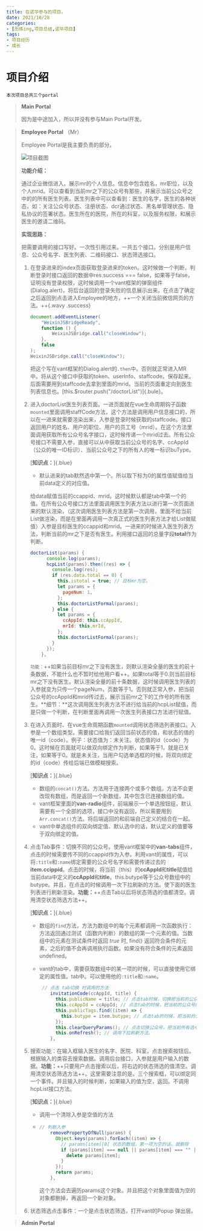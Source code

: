 ```yaml
---
title: 在诺华参与的项目。
date: 2021/10/28
categories:
- [历练ing,项目总结,诺华项目]
tags:
- 项目经历
- 成长 
---
```

# 项目介绍

`本次项目总共三个portal`

> **Main Portal**
>
> 因为是中途加入，所以并没有参与Main Portal开发。

> **Employee Portal** （Mr）
>
> Employee Portal是我主要负责的部分。
>
> ![项目截图](https://s.pc.qq.com/tousu/img/20211028/5928497_1635411119.jpg)
>
> **功能介绍：**
>
> 通过企业微信进入。展示mr的个人信息。信息中包含姓名，mr职位，以及个人mrid。可以查看到当前mr之下的公众号有那些，并展示当前公众号之中的的所有医生列表。医生列表中可以查看到：医生的名字，医生的各种状态，如：关注公众号状态、注册状态、dcr通过状态、黑名单管理状态、隐私协议的签署状态。医生所在的医院，所在的科室，以及服务权限，和展示医生的邀请二维码。
>
> **实现思路：**
>
> 把需要调用的接口写好。一次性引用过来。一共五个接口。分别是用户信息、公众号名字、医生列表、二维码接口、状态筛选接口。
>
> 1. 在登录进来的index页面获取登录进来的token。这时候做一个判断，判断登录时接口返回的数据中res.success === false，如果等于false，证明没有登录权限，这时候调用一个vant框架的弹窗组件(Dialog.alert)，将后台返回的登录失败的信息展示出来。在点击了确定之后返回到点击进入Employee的地方，++一个关闭当前微信网页的方法。++{.wavy .success}
>
>    ```js
>    document.addEventListener(
>        "WeixinJSBridgeReady",
>        function () {
>            WeixinJSBridge.call("closeWindow");
>        },
>        false
>    );
>    WeixinJSBridge.call("closeWindow");
>    ```
>
>    把这个写在vant框架的Dialog.alert的`.then`中。否则就正常进入MR中。将从这个接口中获取的token、userInfo、staffcode。保存起来。后面需要用到staffcode去拿到里面的mrid。当前的页面重定向到医生列表信息也。[this.$router.push("/doctorList")]{.bule}。
>
> 2. 进入doctorList医生列表页面。一进页面就在vue生命周期钩子函数`mounted`里面调用staffCode方法，这个方法是调用用户信息接口的，所以在一进来就需要渲染出来，入参是登录时候获取的staffcode。接口返回用户的姓名、用户的职位、用户的员工号（mrid）。在这个方法里面调用获取所有公众号名字接口，这时候传递一个mrid过去。所有公众号接口不需要入参，直接可以从中获取当前公众号的名字、ccAppId（公众的唯一ID标识）、当前公众号之下的所有人的唯一标识buType。
>
>    [**知识点：**]{.blue}
>
>    - 默认进来的tab默然选中第一个。所以取下标为0的属性值赋值给当前data定义的对应值。
>
>    给data赋值当前的ccappid、mrid。这时候默认都是tab中第一个的值。在所有公众号接口方法里面调用医生列表方法以进行第一次页面进来的默认渲染，（这次调用医生列表方法是第一次调用，里面不给当前List做渲染，而是在里面再调用一次真正式的医生列表方法才给List做赋值）入参是目标医生的ccappid和mrid。一进来的时候进入医生列表方法，判断当前的mr之下是否有医生。利用接口返回的总量字段**total**作为判断。
>
>    ```js
>    doctorList(params) {
>          console.log(params);
>          hcpList(params).then((res) => {
>            console.log(res);
>            if (res.data.total == 0) {
>              this.istotal = true; // 目标mr为空。
>              let params = {
>                pageNum: 1,
>              };
>              this.doctorListFormal(params);
>            } else {
>              let params = {
>                ccAppId: this.ccAppId,
>                mrId: this.mrId,
>              };
>              this.doctorListFormal(params);
>            }
>          });
>        },
>    ```
>
>    `功能：`++如果当前目标mr之下没有医生，则默认渲染全量的医生的前十条数据，不能什么也不暂时给他用户看++。如果total等于0.则当前目标mr之下没有医生。默认渲染全量的前十条数据，这时候调用医生列表的入参就变为只传一个pageNum，页数等于1。否则就正常入参，把当前公众号的ccAppId和mrid传过去，展示当前mr之下的工作号的所有医生。**细节：**这次调用医生列表方法不进行给当前的hcpList赋值，而是只做一个判断，在判断里面再调用一次医生列表接口方法进行赋值。
>
> 3. 在进入页面时、在vue生命周期函数`mounted`调用状态筛选列表接口。入参是一个数组类型。需要接口给我们返回当前状态的值，和状态的值的唯一id（code）。例子：状态值为：未关注。状态值的id（code）为0。这时候在页面就可以做双向绑定作为判断，如果等于1，就是已关注，如果等于0。就是未关注，当用户勾选单选框的时候，将双向绑定的id（code）传给后端已做模糊搜索。
>
>    [**知识点：**]{.blue}
>
>    - 数组的`concat()`方法。方法用于连接两个或多个数组。方法不会更改现有数组，而是返回一个新数组，其中包含已连接数组的值。
>    - vant框架里面的**van-radio**组件，前端展示一个单选按钮组，默认需要有一个全部的选项，接口中没有返回，所以需要用到`Arr.concat()`方法。将后端返回的和前端自己定义的结合在一起。
>    - vant中单选组件的双向绑定值、默认选中的话，默认定义的值要等于双向绑定的值。
>
> 4. 点击Tab事件：切换不同的公众号。使用vant框架中的**van-tabs**组件，点击的时候需要传不同的ccappid作为入参。利用vant的属性，可以将`:title`和`:name`绑定需要的公众号名字和需要传递过去的**item.ccippid**。点击的时候，将当前（this）的**ccAppId**和**title**赋值给当前data中定义的**ccAppId**和**title**。this.butype等于公众号数组中的butype。并且，在点击的时候调用一次下拉刷新的方法。使下面的医生列表进行刷新渲染。**功能：**++点击Tab以后将状态筛选的值都清空。调用清空状态筛选方法++。
>
>    [**知识点：**]{.blue}
>
>    - 数组的`find`方法，方法为数组中的每个元素都调用一次函数执行：方法返回通过测试（函数内判断）的数组的第一个元素的值。当数组中的元素在测试条件时返回 *true* 时, find() 返回符合条件的元素，之后的值不会再调用执行函数。如果没有符合条件的元素返回 undefined。
>
>    - vant的tab中，需要获取数组中的某一项的时候，可以直接使用它绑定的属性值。tab中。可以使用他的`:title`和`:name`。
>
>      ```js
>       // 点击 tab切换 时调用的方法
>          invitationCode(ccAppId, title) {
>            this.publicName = title; // 点击tab时候，切换把当前的公众号名字传给二维码
>            this.ccAppId = ccAppId; // 点击tab的时候，把当前的公众号的ccAppId传给当前。
>            this.publicTags.find((item) => {
>              this.butype = item.butype; // 点击tab的时候，把当前的公众号的ccAppId传给当前。
>            });
>            this.clearQueryParams(); // 点击切换公众号，把当前所有选中的状态恢复默认。
>            this.onRefresh(); // 调用下拉刷新方法。
>          },
>      ```
>
> 5. 搜索功能：在输入框输入医生的名字、医院、科室，点击搜索按钮后。根据输入的类容去搜索数据。调用后台接口，入参就是用户输入的数据。**功能：**++只要用户点击搜索以后，将右边的状态筛选的值清空。调用清空状态筛选方法++。这里需要注意的是。三个搜索框，可以绑定同一个事件。并且输入的时候判断，如果输入的值为空，返回。不调用hcpList接口方法。
>
>    [**知识点：**]{.blue}
>
>    - 调用一个清除入参是空值的方法
>
>    - ```js
>      // 判断入参
>          removePropertyOfNull(params) {
>            Object.keys(params).forEach((item) => {
>              // params[item][0] 状态的数组，第一项为空的话，就删除
>              if (params[item] === null || params[item] === "" || params[item][0] === null) {
>                delete params[item];
>              }
>            });
>            return params;
>          },
>      ```
>
>      这个方法会去遍历params这个对象。并且把这个对象里面值为空的对象都删掉，再返回一个新对象。
>
> 6. 状态筛选点击事件：一个是点击状态筛选，打开vant的Popup 弹出层。

> **Admin Portal**

